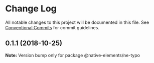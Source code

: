 # Change Log

All notable changes to this project will be documented in this file.
See [Conventional Commits](https://conventionalcommits.org) for commit guidelines.

## 0.1.1 (2018-10-25)

**Note:** Version bump only for package @native-elements/ne-typo
